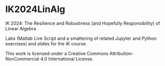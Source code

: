 # IK2024LinAlg
IK 2024: The Resilience and Robustness (and Hopefully Responsibility) of Linear Algebra

Labs (Matlab Live Script and a smattering of related Jupyter and Python exercises) and slides for the IK course.  


This work is licensed under a Creative Commons Attribution- NonCommercial 4.0 International License.
